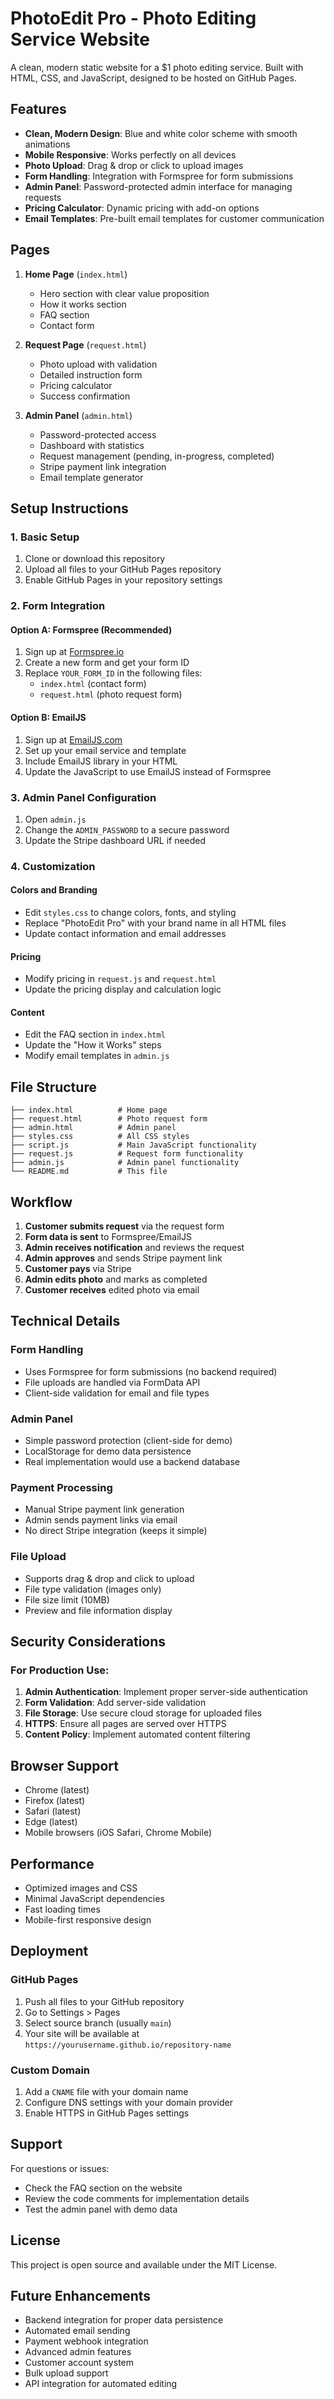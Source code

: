 # PhotoEdit Pro - Photo Editing Service Website

A clean, modern static website for a $1 photo editing service. Built with HTML, CSS, and JavaScript, designed to be hosted on GitHub Pages.

## Features

- **Clean, Modern Design**: Blue and white color scheme with smooth animations
- **Mobile Responsive**: Works perfectly on all devices
- **Photo Upload**: Drag & drop or click to upload images
- **Form Handling**: Integration with Formspree for form submissions
- **Admin Panel**: Password-protected admin interface for managing requests
- **Pricing Calculator**: Dynamic pricing with add-on options
- **Email Templates**: Pre-built email templates for customer communication

## Pages

1. **Home Page** (`index.html`)
   - Hero section with clear value proposition
   - How it works section
   - FAQ section
   - Contact form

2. **Request Page** (`request.html`)
   - Photo upload with validation
   - Detailed instruction form
   - Pricing calculator
   - Success confirmation

3. **Admin Panel** (`admin.html`)
   - Password-protected access
   - Dashboard with statistics
   - Request management (pending, in-progress, completed)
   - Stripe payment link integration
   - Email template generator

## Setup Instructions

### 1. Basic Setup

1. Clone or download this repository
2. Upload all files to your GitHub Pages repository
3. Enable GitHub Pages in your repository settings

### 2. Form Integration

#### Option A: Formspree (Recommended)
1. Sign up at [Formspree.io](https://formspree.io)
2. Create a new form and get your form ID
3. Replace `YOUR_FORM_ID` in the following files:
   - `index.html` (contact form)
   - `request.html` (photo request form)

#### Option B: EmailJS
1. Sign up at [EmailJS.com](https://www.emailjs.com)
2. Set up your email service and template
3. Include EmailJS library in your HTML
4. Update the JavaScript to use EmailJS instead of Formspree

### 3. Admin Panel Configuration

1. Open `admin.js`
2. Change the `ADMIN_PASSWORD` to a secure password
3. Update the Stripe dashboard URL if needed

### 4. Customization

#### Colors and Branding
- Edit `styles.css` to change colors, fonts, and styling
- Replace "PhotoEdit Pro" with your brand name in all HTML files
- Update contact information and email addresses

#### Pricing
- Modify pricing in `request.js` and `request.html`
- Update the pricing display and calculation logic

#### Content
- Edit the FAQ section in `index.html`
- Update the "How it Works" steps
- Modify email templates in `admin.js`

## File Structure

```
├── index.html          # Home page
├── request.html        # Photo request form
├── admin.html          # Admin panel
├── styles.css          # All CSS styles
├── script.js           # Main JavaScript functionality
├── request.js          # Request form functionality
├── admin.js            # Admin panel functionality
└── README.md           # This file
```

## Workflow

1. **Customer submits request** via the request form
2. **Form data is sent** to Formspree/EmailJS
3. **Admin receives notification** and reviews the request
4. **Admin approves** and sends Stripe payment link
5. **Customer pays** via Stripe
6. **Admin edits photo** and marks as completed
7. **Customer receives** edited photo via email

## Technical Details

### Form Handling
- Uses Formspree for form submissions (no backend required)
- File uploads are handled via FormData API
- Client-side validation for email and file types

### Admin Panel
- Simple password protection (client-side for demo)
- LocalStorage for demo data persistence
- Real implementation would use a backend database

### Payment Processing
- Manual Stripe payment link generation
- Admin sends payment links via email
- No direct Stripe integration (keeps it simple)

### File Upload
- Supports drag & drop and click to upload
- File type validation (images only)
- File size limit (10MB)
- Preview and file information display

## Security Considerations

### For Production Use:
1. **Admin Authentication**: Implement proper server-side authentication
2. **Form Validation**: Add server-side validation
3. **File Storage**: Use secure cloud storage for uploaded files
4. **HTTPS**: Ensure all pages are served over HTTPS
5. **Content Policy**: Implement automated content filtering

## Browser Support

- Chrome (latest)
- Firefox (latest)
- Safari (latest)
- Edge (latest)
- Mobile browsers (iOS Safari, Chrome Mobile)

## Performance

- Optimized images and CSS
- Minimal JavaScript dependencies
- Fast loading times
- Mobile-first responsive design

## Deployment

### GitHub Pages
1. Push all files to your GitHub repository
2. Go to Settings > Pages
3. Select source branch (usually `main`)
4. Your site will be available at `https://yourusername.github.io/repository-name`

### Custom Domain
1. Add a `CNAME` file with your domain name
2. Configure DNS settings with your domain provider
3. Enable HTTPS in GitHub Pages settings

## Support

For questions or issues:
- Check the FAQ section on the website
- Review the code comments for implementation details
- Test the admin panel with demo data

## License

This project is open source and available under the MIT License.

## Future Enhancements

- Backend integration for proper data persistence
- Automated email sending
- Payment webhook integration
- Advanced admin features
- Customer account system
- Bulk upload support
- API integration for automated editing